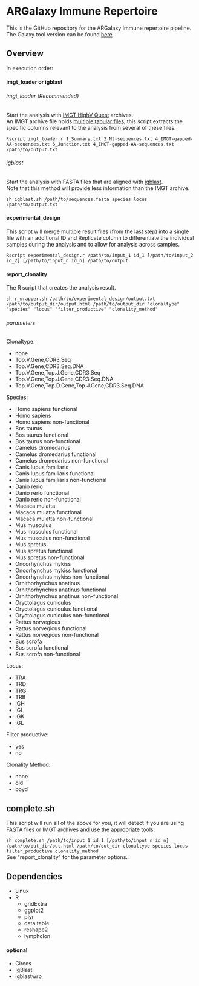 # ARGalaxy Immune Repertoire
This is the GitHub repository for the ARGalaxy Immune repertoire pipeline.  
The Galaxy tool version can be found [here](https://toolshed.g2.bx.psu.edu/repository/browse_repositories_i_own?sort=name&operation=view_or_manage_repository&id=2e457d63170a4b1c).

## Overview

In execution order:

#### imgt_loader or igblast

###### imgt_loader (Recommended)
Start the analysis with [IMGT HighV Quest](https://www.imgt.org/HighV-QUEST/) archives.  
An IMGT archive file holds [multiple tabular files](http://www.imgt.org/IMGT_vquest/share/textes/imgtvquest.html#output3), this script extracts the specific columns relevant to the analysis from several of these files.

`Rscript imgt_loader.r 1_Summary.txt 3_Nt-sequences.txt 4_IMGT-gapped-AA-sequences.txt 6_Junction.txt 4_IMGT-gapped-AA-sequences.txt /path/to/output.txt`


###### igblast
Start the analysis with FASTA files that are aligned with [igblast](https://www.ncbi.nlm.nih.gov/igblast/).  
Note that this method will provide less information than the IMGT archive.

`sh igblast.sh /path/to/sequences.fasta species locus /path/to/output.txt`

#### experimental_design
This script will merge multiple result files (from the last step) into a single file with an additional ID and Replicate column to differentiate the individual samples during the analysis and to allow for analysis across samples.

`Rscript experimental_design.r /path/to/input_1 id_1 [/path/to/input_2 id_2] [/path/to/input_n id_n] /path/to/output`

#### report_clonality
The R script that creates the analysis result.

`sh r_wrapper.sh /path/to/experimental_design/output.txt /path/to/output_dir/output.html /path/to/output_dir "clonaltype" "species" "locus" "filter_productive" "clonality_method"`  

###### parameters
Clonaltype:  
- none
- Top.V.Gene,CDR3.Seq
- Top.V.Gene,CDR3.Seq.DNA
- Top.V.Gene,Top.J.Gene,CDR3.Seq
- Top.V.Gene,Top.J.Gene,CDR3.Seq.DNA
- Top.V.Gene,Top.D.Gene,Top.J.Gene,CDR3.Seq.DNA

Species:
- Homo sapiens functional
- Homo sapiens
- Homo sapiens non-functional
- Bos taurus
- Bos taurus functional
- Bos taurus non-functional
- Camelus dromedarius
- Camelus dromedarius functional
- Camelus dromedarius non-functional
- Canis lupus familiaris
- Canis lupus familiaris functional
- Canis lupus familiaris non-functional
- Danio rerio
- Danio rerio functional
- Danio rerio non-functional
- Macaca mulatta
- Macaca mulatta functional
- Macaca mulatta non-functional
- Mus musculus
- Mus musculus functional
- Mus musculus non-functional
- Mus spretus
- Mus spretus functional
- Mus spretus non-functional
- Oncorhynchus mykiss
- Oncorhynchus mykiss functional
- Oncorhynchus mykiss non-functional
- Ornithorhynchus anatinus
- Ornithorhynchus anatinus functional
- Ornithorhynchus anatinus non-functional
- Oryctolagus cuniculus
- Oryctolagus cuniculus functional
- Oryctolagus cuniculus non-functional
- Rattus norvegicus
- Rattus norvegicus functional
- Rattus norvegicus non-functional
- Sus scrofa
- Sus scrofa functional
- Sus scrofa non-functional

Locus:
- TRA
- TRD
- TRG
- TRB
- IGH
- IGI
- IGK
- IGL

Filter productive:
- yes
- no

Clonality Method:
- none
- old
- boyd

## complete.sh
This script will run all of the above for you, it will detect if you are using FASTA files or IMGT archives and use the appropriate tools.

`sh complete.sh /path/to/input_1 id_1 [/path/to/input_n id_n] /path/to/out_dir/out.html /path/to/out_dir clonaltype species locus filter_productive clonality_method`  
See "report_clonality" for the parameter options.

## Dependencies
- Linux
- R
  - gridExtra
  - ggplot2
  - plyr
  - data.table
  - reshape2
  - lymphclon

#### optional
- Circos
- IgBlast
- igblastwrp